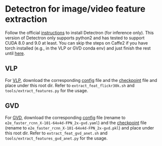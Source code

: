 # Detectron for image/video feature extraction
Follow the official [instructions](https://github.com/facebookresearch/Detectron) to install Detectron (for inference only). This version of Detectron only supports python2 and has tested to support CUDA 8.0 and 9.0 at least. You can skip the steps on Caffe2 if you have torch installed (e.g., in the VLP or GVD conda env) and just finish the rest until [here](https://github.com/facebookresearch/Detectron/blob/master/INSTALL.md#thats-all-you-need-for-inference).

## VLP
For [VLP](https://github.com/LuoweiZhou/VLP), download the corresponding [config](https://onedrive.live.com/download?cid=E5364FD183A1F5BB&resid=E5364FD183A1F5BB%212013&authkey=AHIvnE1FcggwiLU) file and the [checkpoint](https://onedrive.live.com/download?cid=E5364FD183A1F5BB&resid=E5364FD183A1F5BB%212014&authkey=AAHgqN3Y-LXcBvU) file and place under this root dir. Refer to `extract_feat_flickr30k.sh` and `tools/extract_features.py` for the usage.

## GVD
For [GVD](https://github.com/facebookresearch/grounded-video-description), download the corresponding [config](http://dl.fbaipublicfiles.com/ActivityNet-Entities/ActivityNet-Entities/e2e_faster_rcnn_X-101-64x4d-FPN_2x.yaml) file (rename to `e2e_faster_rcnn_X-101-64x4d-FPN_2x-gvd.yaml`) and the [checkpoint](http://dl.fbaipublicfiles.com/ActivityNet-Entities/ActivityNet-Entities/e2e_faster_rcnn_X-101-64x4d-FPN_2x.pkl) file (rename to `e2e_faster_rcnn_X-101-64x4d-FPN_2x-gvd.pkl`) and place under this root dir. Refer to `extract_feat_gvd_anet.sh` and `tools/extract_features_gvd_anet.py` for the usage.

